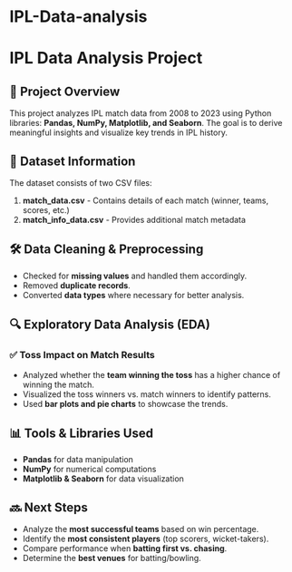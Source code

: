 # IPL-Data-analysis
# IPL Data Analysis Project

## 📌 Project Overview
This project analyzes IPL match data from 2008 to 2023 using Python libraries: **Pandas, NumPy, Matplotlib, and Seaborn**. The goal is to derive meaningful insights and visualize key trends in IPL history.

## 📂 Dataset Information
The dataset consists of two CSV files:
1. **match_data.csv** - Contains details of each match (winner, teams, scores, etc.)
2. **match_info_data.csv** - Provides additional match metadata

## 🛠️ Data Cleaning & Preprocessing
- Checked for **missing values** and handled them accordingly.
- Removed **duplicate records**.
- Converted **data types** where necessary for better analysis.

## 🔍 Exploratory Data Analysis (EDA)
### ✅ Toss Impact on Match Results
- Analyzed whether the **team winning the toss** has a higher chance of winning the match.
- Visualized the toss winners vs. match winners to identify patterns.
- Used **bar plots and pie charts** to showcase the trends.

## 📊 Tools & Libraries Used
- **Pandas** for data manipulation
- **NumPy** for numerical computations
- **Matplotlib & Seaborn** for data visualization

## 🔜 Next Steps
- Analyze the **most successful teams** based on win percentage.
- Identify the **most consistent players** (top scorers, wicket-takers).
- Compare performance when **batting first vs. chasing**.
- Determine the **best venues** for batting/bowling.



